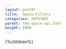 ```yaml
---
layout: post97
title:  Space Filters
categories: XAP97NET
parent: the-space-api.html
weight: 1000
---
```



{%children%}